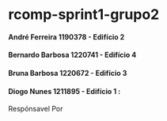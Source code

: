 # rcomp-sprint1-grupo2

#### André Ferreira 1190378 - Edifício 2
#### Bernardo Barbosa 1220741 - Edifício 4
####  Bruna Barbosa 1220672 - Edifício 3
#### Diogo Nunes 1211895 - Edifício 1 :

Respónsavel Por 
